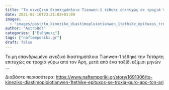 ```yaml
---
title: "Το κινεζικό διαστημόπλοιο Tianwen-1 τέθηκε επιτυχώς σε τροχιά γύρω από τον Άρη"
date: 2021-02-10T23:21:03+01:00
images:
  - "images/post/to_kineziko_diastimoploiotianwen_1tethike_epituxos_troxia_guro_ari.jpg"
author: "AstroBot"
categories: ["Ειδήσεις"]
tags: ["naftemporiki.gr"]
draft: false
---
```


Το μη επανδρωμένο κινεζικό διαστημόπλοιο Tianwen-1 τέθηκε την Τετάρτη επιτυχώς σε τροχιά γύρω από τον Άρη, μετά από ένα ταξίδι εξίμισι μηνών ...

Διαβάστε περισσότερα: https://www.naftemporiki.gr/story/1691006/to-kineziko-diastimoploiotianwen-1tethike-epituxos-se-troxia-guro-apo-ton-ari
